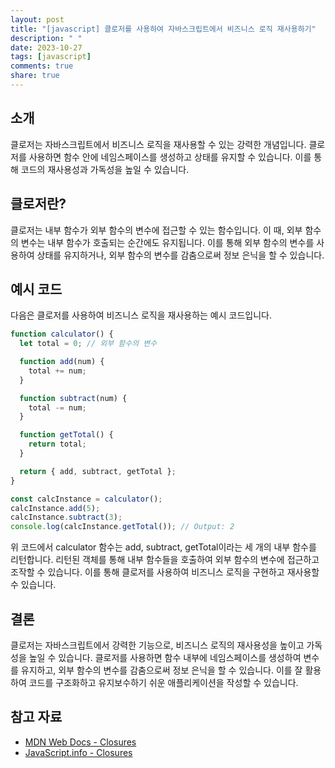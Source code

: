 ```yaml
---
layout: post
title: "[javascript] 클로저를 사용하여 자바스크립트에서 비즈니스 로직 재사용하기"
description: " "
date: 2023-10-27
tags: [javascript]
comments: true
share: true
---
```


## 소개

클로저는 자바스크립트에서 비즈니스 로직을 재사용할 수 있는 강력한 개념입니다. 클로저를 사용하면 함수 안에 네임스페이스를 생성하고 상태를 유지할 수 있습니다. 이를 통해 코드의 재사용성과 가독성을 높일 수 있습니다.

## 클로저란?

클로저는 내부 함수가 외부 함수의 변수에 접근할 수 있는 함수입니다. 이 때, 외부 함수의 변수는 내부 함수가 호출되는 순간에도 유지됩니다. 이를 통해 외부 함수의 변수를 사용하여 상태를 유지하거나, 외부 함수의 변수를 감춤으로써 정보 은닉을 할 수 있습니다.

## 예시 코드

다음은 클로저를 사용하여 비즈니스 로직을 재사용하는 예시 코드입니다.

```javascript
function calculator() {
  let total = 0; // 외부 함수의 변수

  function add(num) {
    total += num;
  }

  function subtract(num) {
    total -= num;
  }

  function getTotal() {
    return total;
  }

  return { add, subtract, getTotal };
}

const calcInstance = calculator();
calcInstance.add(5);
calcInstance.subtract(3);
console.log(calcInstance.getTotal()); // Output: 2
```

위 코드에서 calculator 함수는 add, subtract, getTotal이라는 세 개의 내부 함수를 리턴합니다. 리턴된 객체를 통해 내부 함수들을 호출하여 외부 함수의 변수에 접근하고 조작할 수 있습니다. 이를 통해 클로저를 사용하여 비즈니스 로직을 구현하고 재사용할 수 있습니다.

## 결론

클로저는 자바스크립트에서 강력한 기능으로, 비즈니스 로직의 재사용성을 높이고 가독성을 높일 수 있습니다. 클로저를 사용하면 함수 내부에 네임스페이스를 생성하여 변수를 유지하고, 외부 함수의 변수를 감춤으로써 정보 은닉을 할 수 있습니다. 이를 잘 활용하여 코드를 구조화하고 유지보수하기 쉬운 애플리케이션을 작성할 수 있습니다.

## 참고 자료

- [MDN Web Docs - Closures](https://developer.mozilla.org/en-US/docs/Web/JavaScript/Closures)
- [JavaScript.info - Closures](https://javascript.info/closure)